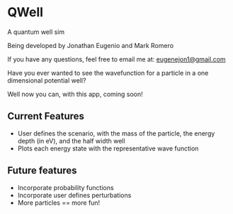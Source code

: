# QWell
A quantum well sim

Being developed by Jonathan Eugenio and Mark Romero

If you have any questions, feel free to email me at: eugenejon1@gmail.com


Have you ever wanted to see the wavefunction for a particle in a one dimensional potential well?

Well now you can, with this app, coming soon!

## Current Features
* User defines the scenario, with the mass of the particle, the energy depth (in eV), and the half width well
* Plots each energy state with the representative wave function

## Future features
* Incorporate probability functions
* Incorporate user defines perturbations
* More particles == more fun!
